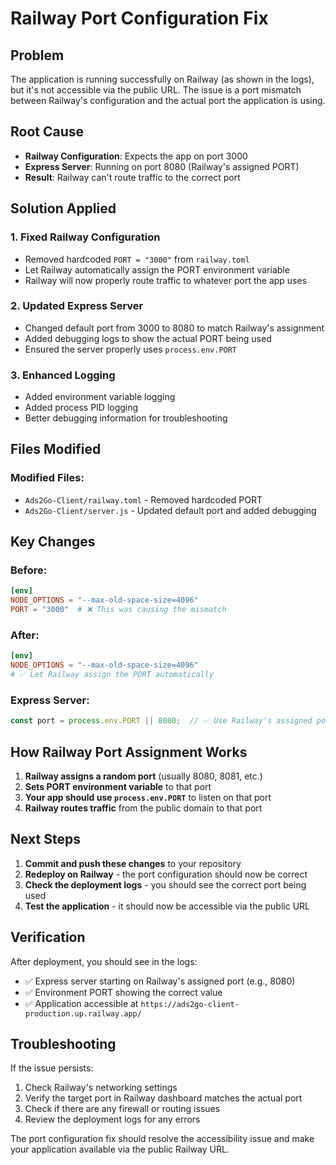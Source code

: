 # Railway Port Configuration Fix

## Problem
The application is running successfully on Railway (as shown in the logs), but it's not accessible via the public URL. The issue is a port mismatch between Railway's configuration and the actual port the application is using.

## Root Cause
- **Railway Configuration**: Expects the app on port 3000
- **Express Server**: Running on port 8080 (Railway's assigned PORT)
- **Result**: Railway can't route traffic to the correct port

## Solution Applied

### 1. Fixed Railway Configuration
- Removed hardcoded `PORT = "3000"` from `railway.toml`
- Let Railway automatically assign the PORT environment variable
- Railway will now properly route traffic to whatever port the app uses

### 2. Updated Express Server
- Changed default port from 3000 to 8080 to match Railway's assignment
- Added debugging logs to show the actual PORT being used
- Ensured the server properly uses `process.env.PORT`

### 3. Enhanced Logging
- Added environment variable logging
- Added process PID logging
- Better debugging information for troubleshooting

## Files Modified

### Modified Files:
- `Ads2Go-Client/railway.toml` - Removed hardcoded PORT
- `Ads2Go-Client/server.js` - Updated default port and added debugging

## Key Changes

### Before:
```toml
[env]
NODE_OPTIONS = "--max-old-space-size=4096"
PORT = "3000"  # ❌ This was causing the mismatch
```

### After:
```toml
[env]
NODE_OPTIONS = "--max-old-space-size=4096"
# ✅ Let Railway assign the PORT automatically
```

### Express Server:
```javascript
const port = process.env.PORT || 8080;  // ✅ Use Railway's assigned port
```

## How Railway Port Assignment Works

1. **Railway assigns a random port** (usually 8080, 8081, etc.)
2. **Sets PORT environment variable** to that port
3. **Your app should use `process.env.PORT`** to listen on that port
4. **Railway routes traffic** from the public domain to that port

## Next Steps

1. **Commit and push these changes** to your repository
2. **Redeploy on Railway** - the port configuration should now be correct
3. **Check the deployment logs** - you should see the correct port being used
4. **Test the application** - it should now be accessible via the public URL

## Verification

After deployment, you should see in the logs:
- ✅ Express server starting on Railway's assigned port (e.g., 8080)
- ✅ Environment PORT showing the correct value
- ✅ Application accessible at `https://ads2go-client-production.up.railway.app/`

## Troubleshooting

If the issue persists:
1. Check Railway's networking settings
2. Verify the target port in Railway dashboard matches the actual port
3. Check if there are any firewall or routing issues
4. Review the deployment logs for any errors

The port configuration fix should resolve the accessibility issue and make your application available via the public Railway URL.

